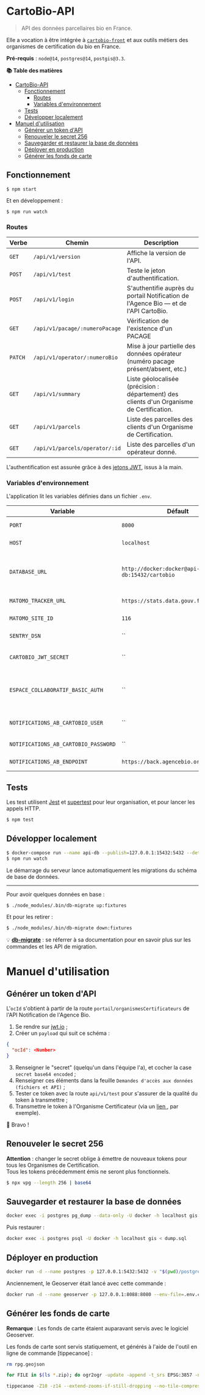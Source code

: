# CartoBio-API

> API des données parcellaires bio en France.

Elle a vocation à être intégrée à [`cartobio-front`][cartobio-front] et aux outils
métiers des organismes de certification du bio en France.


**Pré-requis** : `node@14`, `postgres@14`, `postgis@3.3`.

**📚 Table des matières**

- [CartoBio-API](#cartobio-api)
  - [Fonctionnement](#fonctionnement)
    - [Routes](#routes)
    - [Variables d'environnement](#variables-denvironnement)
  - [Tests](#tests)
  - [Développer localement](#développer-localement)
- [Manuel d'utilisation](#manuel-dutilisation)
  - [Générer un token d'API](#générer-un-token-dapi)
  - [Renouveler le secret 256](#renouveler-le-secret-256)
  - [Sauvegarder et restaurer la base de données](#sauvegarder-et-restaurer-la-base-de-données)
  - [Déployer en production](#deployer-en-production)
  - [Générer les fonds de carte](#générer-les-fonds-de-carte)

## Fonctionnement

```shell
$ npm start
```

Et en développement :

```shell
$ npm run watch
```

### Routes

| Verbe   | Chemin                          | Description
| ---     | ---                             | ---
| `GET`   | `/api/v1/version`               | Affiche la version de l'API.
| `POST`  | `/api/v1/test`                  | Teste le jeton d'authentification.
| `POST`  | `/api/v1/login`                 | S'authentifie auprès du portail Notification de l'Agence Bio — et de l'API CartoBio.
| `GET`   | `/api/v1/pacage/:numeroPacage`  | Vérification de l'existence d'un PACAGE
| `PATCH` | `/api/v1/operator/:numeroBio`   | Mise à jour partielle des données opérateur (numéro pacage présent/absent, etc.)
| `GET`   | `/api/v1/summary`               | Liste géolocalisée (précision : département) des clients d'un Organisme de Certification.
| `GET`   | `/api/v1/parcels`               | Liste des parcelles des clients d'un Organisme de Certification.
| `GET`   | `/api/v1/parcels/operator/:id`  | Liste des parcelles d'un opérateur donné.

L'authentification est assurée grâce à des [jetons JWT][jwt], issus à la main.


### Variables d'environnement

L'application lit les variables définies dans un fichier `.env`.

| Variable                            | Défault                                   | Description
| ---                                 | ---                                       | ---
| `PORT`                              | `8000`                                    | Port réseau sur lequel exposer l'application
| `HOST`                              | `localhost`                               | Interface réseau sur laquelle exposer l'application
| `DATABASE_URL`                      | `http://docker:docker@api-db:15432/cartobio`| URL de la base de données PostGIS qui contient les couches géographiques, et les données métiers CartoBio
| `MATOMO_TRACKER_URL`                | `https://stats.data.gouv.fr/piwik.php`    | Endpoint du suivi statistiques Matomo
| `MATOMO_SITE_ID`                    | `116`                                     | Identifiant de site, pour le suivi des statistiques
| `SENTRY_DSN`                        | ``                                        | DSN Sentry pour le suivi des erreurs applicatives
| `CARTOBIO_JWT_SECRET`               | ``                                        | Secret JSON Web Token, pour vérifier l'authenticité des tokens
| `ESPACE_COLLABORATIF_BASIC_AUTH`    | ``                                        | Authentification à l'[espace collaboratif IGN][api-ign-collab] (depuis un navigateur: `btoa('username:password')`).
| `NOTIFICATIONS_AB_CARTOBIO_USER`    | ``                                        | Adresse email de connexion à l'espace Notifications de l'Agence Bio
| `NOTIFICATIONS_AB_CARTOBIO_PASSWORD`| ``                                        | Mot de passe associé au compte Agence Bio
| `NOTIFICATIONS_AB_ENDPOINT`         | `https://back.agencebio.org`              | Point d'accès aux [notifications de l'Agence Bio][api-ab]

## Tests

Les test utilisent [Jest] et [supertest] pour leur organisation,
et pour lancer les appels HTTP.

```bash
$ npm test
```

## Développer localement

```bash
$ docker-compose run --name api-db --publish=127.0.0.1:15432:5432 --detach db
$ npm run watch
```

Le démarrage du serveur lance automatiquement les migrations du schéma de base de données.

---

Pour avoir quelques données en base :

```bash
$ ./node_modules/.bin/db-migrate up:fixtures
```

Et pour les retirer :

```bash
$ ./node_modules/.bin/db-migrate down:fixtures
```

💡 [**db-migrate**](https://db-migrate.readthedocs.io/en/latest/) : se réferrer
    à sa documentation pour en savoir plus sur les commandes et les API de migration.

# Manuel d'utilisation


## Générer un token d'API

L'`ocId` s'obtient à partir de la route `portail/organismesCertificateurs` de l'API Notification de l'Agence Bio.

1. Se rendre sur [jwt.io](https://jwt.io/) ;
2. Créer un `payload` qui suit ce schéma :
```json
{
  "ocId": <Number>
}
```
3. Renseigner le "secret" (quelqu'un dans l'équipe l'a), et cocher la case `secret base64 encoded` ;
4. Renseigner ces éléments dans la feuille `Demandes d'accès aux données (fichiers et API)` ;
5. Tester ce token avec la route `api/v1/test` pour s'assurer de la qualité du token à transmettre ;
6. Transmettre le token à l'Organisme Certificateur (via un [lien ](), par exemple).

🙌 Bravo !

## Renouveler le secret 256

**Attention** : changer le secret oblige à émettre de nouveaux tokens pour tous les Organismes de Certification.<br>
Tous les tokens précédemment émis ne seront plus fonctionnels.

```bash
$ npx vpg --length 256 | base64
```

## Sauvegarder et restaurer la base de données

```bash
docker exec -i postgres pg_dump --data-only -U docker -h localhost gis > dump.sql
```

Puis restaurer :

```bash
docker exec -i postgres psql -U docker -h localhost gis < dump.sql
```

## Déployer en production

```bash
docker run -d --name postgres -p 127.0.0.1:5432:5432 -v "$(pwd)/postgres_data/postgresql:/var/lib/postgresql" kartoza/postgis:14-3.3
```

Anciennement, le Geoserver était lancé avec cette commande :

```bash
docker run -d --name geoserver -p 127.0.0.1:8088:8080 --env-file=.env.cartobio-api --add-host=postgres:$(docker inspect -f '{{.NetworkSettings.IPAddress}}' postgres)  kartoza/geoserver:2.20.1
```

## Générer les fonds de carte

**Remarque** : Les fonds de carte étaient auparavant servis avec le logiciel Geoserver.

Les fonds de carte sont servis statiquement, et générés à l'aide de l'outil en ligne de commande [tippecanoe] :

```bash
rm rpg.geojson

for FILE in $(ls *.zip); do ogr2ogr -update -append -t_srs EPSG:3857 -nln rpg rpg.geojson "/vsizip/${FILE}"; done

tippecanoe -Z10 -z14 --extend-zooms-if-still-dropping --no-tile-compression --simplify-only-low-zooms --drop-densest-as-needed --output-to-directory rpg-2019 --projection EPSG:3857 --name "RPG 2019" --layer "rpg2019" --exclude NUM_ILOT --exclude NUM_PARCEL --exclude PACAGE --force rpg.geojson
```

[cartobio-front]: https://github.com/agencebio/cartobio-front
[jwt]: https://jwt.io/

[api-ab]: https://preprod-notification.agencebio.org/

[Jest]: https://jestjs.io/docs/en/getting-started
[supertest]: https://github.com/visionmedia/supertest#readme
